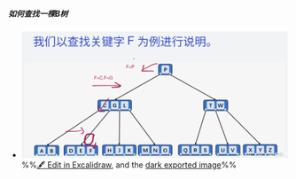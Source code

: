 ##### 如何查找一棵B树
- ![](attachments/%E5%A4%9A%E8%B7%AF%E5%B9%B3%E8%A1%A1%E6%9F%A5%E6%89%BE%E6%A0%91B%E6%A0%91%202022-10-30%2021.36.08.excalidraw.svg)
%%[🖋 Edit in Excalidraw](attachments/%E5%A4%9A%E8%B7%AF%E5%B9%B3%E8%A1%A1%E6%9F%A5%E6%89%BE%E6%A0%91B%E6%A0%91%202022-10-30%2021.36.08.excalidraw.md), and the [dark exported image](attachments/%E5%A4%9A%E8%B7%AF%E5%B9%B3%E8%A1%A1%E6%9F%A5%E6%89%BE%E6%A0%91B%E6%A0%91%202022-10-30%2021.36.08.excalidraw.dark.svg)%%